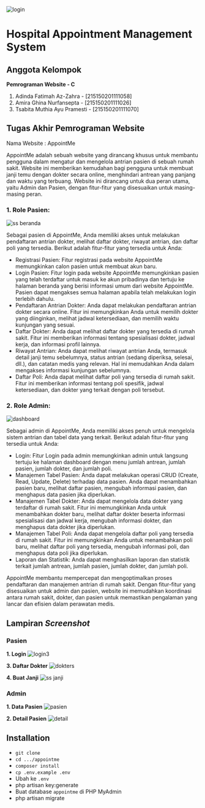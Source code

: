 ![login](https://github.com/tsabitamuthia/appointme/assets/97678433/b1182a65-6a48-458b-8c1a-668e8622454b)<h1>Hospital Appointment Management System</h1>

## Anggota Kelompok

**Pemrograman Website - C**
1. Adinda Fatimah Az-Zahra     -   [215150201111058]
2. Amira Ghina Nurfansepta     -   [215150201111026]
3. Tsabita Muthia Ayu Pramesti -   [215150201111070]

## Tugas Akhir Pemrograman Website
Nama Website : AppointMe

AppointMe adalah sebuah website yang dirancang khusus untuk membantu pengguna dalam mengatur dan mengelola antrian pasien di sebuah rumah sakit. Website ini memberikan kemudahan bagi pengguna untuk membuat janji temu dengan dokter secara online, menghindari antrean yang panjang dan waktu yang terbuang. Website ini dirancang untuk dua peran utama, yaitu Admin dan Pasien, dengan fitur-fitur yang disesuaikan untuk masing-masing peran.

### 1. Role Pasien:
![ss beranda](https://github.com/tsabitamuthia/appointme/assets/97678433/cd32cb33-4a55-4afb-a344-06cd479673ab)

Sebagai pasien di AppointMe, Anda memiliki akses untuk melakukan pendaftaran antrian dokter, melihat daftar dokter, riwayat antrian, dan daftar poli yang tersedia. Berikut adalah fitur-fitur yang tersedia untuk Anda:

- Registrasi Pasien: Fitur registrasi pada website AppointMe memungkinkan calon pasien untuk membuat akun baru. 
- Login Pasien: Fitur login pada website AppointMe memungkinkan pasien yang telah terdaftar untuk masuk ke akun pribadinya dan tertuju ke halaman beranda yang berisi informasi umum dari website AppointMe. Pasien dapat mengakses semua halaman apabila telah melakukan login terlebih dahulu.
- Pendaftaran Antrian Dokter: Anda dapat melakukan pendaftaran antrian dokter secara online. Fitur ini memungkinkan Anda untuk memilih dokter yang diinginkan, melihat jadwal ketersediaan, dan memilih waktu kunjungan yang sesuai.
- Daftar Dokter: Anda dapat melihat daftar dokter yang tersedia di rumah sakit. Fitur ini memberikan informasi tentang spesialisasi dokter, jadwal kerja, dan informasi profil lainnya.
- Riwayat Antrian: Anda dapat melihat riwayat antrian Anda, termasuk detail janji temu sebelumnya, status antrian (sedang diperiksa, selesai, dll.), dan catatan medis yang relevan. Hal ini memudahkan Anda dalam mengakses informasi kunjungan sebelumnya.
- Daftar Poli: Anda dapat melihat daftar poli yang tersedia di rumah sakit. Fitur ini memberikan informasi tentang poli spesifik, jadwal ketersediaan, dan dokter yang terkait dengan poli tersebut.

### 2. Role Admin:
![dashboard](https://github.com/tsabitamuthia/appointme/assets/97678433/1c99f106-8629-480e-bca1-54d14124de15)

Sebagai admin di AppointMe, Anda memiliki akses penuh untuk mengelola sistem antrian dan tabel data yang terkait. Berikut adalah fitur-fitur yang tersedia untuk Anda:
- Login: Fitur Login pada admin memungkinkan admin untuk langsung tertuju ke halaman dashboard dengan menu jumlah antrean, jumlah pasien, jumlah dokter, dan jumlah poli.
- Manajemen Tabel Pasien: Anda dapat melakukan operasi CRUD (Create, Read, Update, Delete) terhadap data pasien. Anda dapat menambahkan pasien baru, melihat daftar pasien, mengubah informasi pasien, dan menghapus data pasien jika diperlukan.
- Manajemen Tabel Dokter: Anda dapat mengelola data dokter yang terdaftar di rumah sakit. Fitur ini memungkinkan Anda untuk menambahkan dokter baru, melihat daftar dokter beserta informasi spesialisasi dan jadwal kerja, mengubah informasi dokter, dan menghapus data dokter jika diperlukan.
- Manajemen Tabel Poli: Anda dapat mengelola daftar poli yang tersedia di rumah sakit. Fitur ini memungkinkan Anda untuk menambahkan poli baru, melihat daftar poli yang tersedia, mengubah informasi poli, dan menghapus data poli jika diperlukan.
- Laporan dan Statistik: Anda dapat menghasilkan laporan dan statistik terkait jumlah antrean, jumlah pasien, jumlah dokter, dan jumlah poli.

AppointMe membantu mempercepat dan mengoptimalkan proses pendaftaran dan manajemen antrian di rumah sakit. Dengan fitur-fitur yang disesuaikan untuk admin dan pasien, website ini memudahkan koordinasi antara rumah sakit, dokter, dan pasien untuk memastikan pengalaman yang lancar dan efisien dalam perawatan medis.

## Lampiran *Screenshot*
### Pasien
**1. Login**
![login3](https://github.com/tsabitamuthia/appointme/assets/97678433/de82fc52-8e1d-4369-a892-263ac6184be3)

**3. Daftar Dokter**
![dokters](https://github.com/tsabitamuthia/appointme/assets/97678433/357f5ef3-8ece-46fe-b738-1f9a7705eb13)

**4. Buat Janji**
![ss janji](https://github.com/tsabitamuthia/appointme/assets/97678433/68d3fb68-882a-4844-a686-90c6f34ca0e8)


### Admin
**1. Data Pasien**
![pasien](https://github.com/tsabitamuthia/appointme/assets/97678433/1f6966f4-47b0-45ef-9a09-5ae3b7ce9f04)

**2. Detail Pasien**
![detail](https://github.com/tsabitamuthia/appointme/assets/97678433/f9408b9c-93aa-4cab-8ca6-7ac60b458536)

## Installation
- `git clone`
- `cd .../appointme`
- `composer install`
- `cp .env.example .env`
- Ubah ke `.env`
- php artisan key:generate
- Buat database `appointme` di PHP MyAdmin
- php artisan migrate
